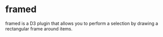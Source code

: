 # framed
framed is a D3 plugin that allows you to perform a selection by drawing a
rectangular frame around items.

